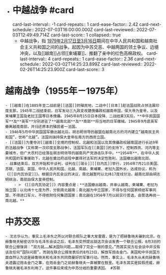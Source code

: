 - # 中越战争 #card
  card-last-interval:: -1
  card-repeats:: 1
  card-ease-factor:: 2.42
  card-next-schedule:: 2022-07-03T16:00:00.000Z
  card-last-reviewed:: 2022-07-03T12:49:49.714Z
  card-last-score:: 1
  collapsed:: true
	- 中越战争，指 <ins> 1979年2月17日至3月16日</ins>期间在中华人民共和国和越南社会主义共和国之间的战争。起因为中苏交恶、中越两国的领土争议、边境冲突，以及[[越南]]占领[[柬埔寨]]、推翻了亲中的红色高棉政权。
	  card-last-interval:: 4
	  card-repeats:: 1
	  card-ease-factor:: 2.36
	  card-next-schedule:: 2022-03-02T14:25:23.899Z
	  card-last-reviewed:: 2022-02-26T14:25:23.900Z
	  card-last-score:: 3
# 越南战争（1955年－1975年）
	- [[越南]]在1885年至二战前是[[法国]]的殖民地，二战中[[日本]]趁法国战败占领法属印度支那，1945年二战结束前，日军发动三九政变改建傀儡政权越南帝国，保大帝为皇帝，以及柬埔寨王国及老挝王国等日本傀儡。1945年8月15日日本投降、二战结束3天后，**中华民国国军**及**英军**分别进驻了**越南北部**及**南部**将当地的日军缴械。1945年9月底英军撤离越南南部，并归还原本的殖民者一法国。
	- 1946年5月中华民国国军撤出越北后，胡志明领导的越盟在越南北方的河内建立“越南民主共和国”，世称“北越”。法国则挟持保大皇帝在南方的西贡立国。
	- [[法国]]为重夺对[[越南]]全境的控制权，北越和法国以及其傀儡政权越南国进行长达9年的法越战争（又称第一次印度支那战争）。法国军队在[[美国]]的支持下，控制西贡、河内等主要城市，但广大农村已经落在胡志明领导的越南共产党游击队手中。**1954年**，在中华人民共和国的军事援助下，北越在奠边府战役中赢得对法军的决定性胜利，法国撤出越南北部。
	- 战事结束后，双方开始和平谈判，谈判在[[瑞士]][[日内瓦]]举行，1954年7月21日美国、苏联、法国、英国、中华人民共和国、北越、南越、柬埔寨、老挝九国外长，达成协议，称为《[[日内瓦协定]]》。根据日内瓦会议的决议，南北越暂时以北纬17度线分治，越南北部由胡志明统治，南部由保大皇帝控制。
		- > 《[[日内瓦协定]]》内容重点是：**法国撤出越南，并承认越南、柬埔寨、老挝为独立国；以北纬十七度为界，分割南北越南；南北越为中立国家，不得与任何国家缔结军事同盟，不得进口军火，不得依附任何集团国家；南北越在1956年7月以前实行普选，由普选再统一南北越。**
# 中苏交恶
	- 沈志华认为，事实上毛泽东之所以对联合舰队之事大发雷霆，是为了把赫鲁晓夫骗到北京。在赫鲁晓夫秘密访华与毛泽东会谈之后，毛泽东突然提出就这次会谈发表一个联合公报。8月3日的联合公报强调：“双方就……解决国际问题……取得了完全一致的意见。”而其实双方在会谈中并没有谈及任何“国际问题”。而就在联合公报发表后的8月23日，解放军炮击金门。美国和中华民国方面自然认为这是赫鲁晓夫和毛泽东共同商量好的军事行动。然而，事实上，毛泽东从未向赫鲁晓夫透露过炮击金门之事，在炮击金门之前赫鲁晓夫一直被蒙在鼓里。毛泽东其实是狐假虎威，赫鲁晓夫被毛泽东利用了。这件事后来成为中苏分歧的重要诱因。 #苏联